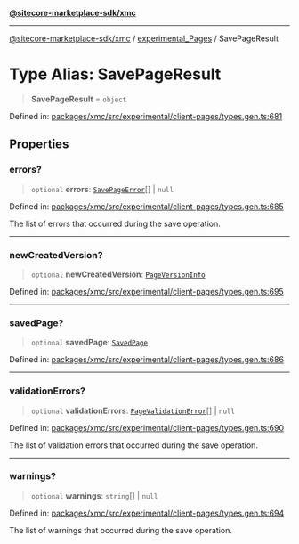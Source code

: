 [**@sitecore-marketplace-sdk/xmc**](../../../../README.md)

***

[@sitecore-marketplace-sdk/xmc](../../../../README.md) / [experimental\_Pages](../README.md) / SavePageResult

# Type Alias: SavePageResult

> **SavePageResult** = `object`

Defined in: [packages/xmc/src/experimental/client-pages/types.gen.ts:681](https://github.com/Sitecore/marketplace-sdk/blob/main/packages/xmc/src/experimental/client-pages/types.gen.ts#L681)

## Properties

### errors?

> `optional` **errors**: [`SavePageError`](SavePageError.md)[] \| `null`

Defined in: [packages/xmc/src/experimental/client-pages/types.gen.ts:685](https://github.com/Sitecore/marketplace-sdk/blob/main/packages/xmc/src/experimental/client-pages/types.gen.ts#L685)

The list of errors that occurred during the save operation.

***

### newCreatedVersion?

> `optional` **newCreatedVersion**: [`PageVersionInfo`](PageVersionInfo.md)

Defined in: [packages/xmc/src/experimental/client-pages/types.gen.ts:695](https://github.com/Sitecore/marketplace-sdk/blob/main/packages/xmc/src/experimental/client-pages/types.gen.ts#L695)

***

### savedPage?

> `optional` **savedPage**: [`SavedPage`](SavedPage.md)

Defined in: [packages/xmc/src/experimental/client-pages/types.gen.ts:686](https://github.com/Sitecore/marketplace-sdk/blob/main/packages/xmc/src/experimental/client-pages/types.gen.ts#L686)

***

### validationErrors?

> `optional` **validationErrors**: [`PageValidationError`](PageValidationError.md)[] \| `null`

Defined in: [packages/xmc/src/experimental/client-pages/types.gen.ts:690](https://github.com/Sitecore/marketplace-sdk/blob/main/packages/xmc/src/experimental/client-pages/types.gen.ts#L690)

The list of validation errors that occurred during the save operation.

***

### warnings?

> `optional` **warnings**: `string`[] \| `null`

Defined in: [packages/xmc/src/experimental/client-pages/types.gen.ts:694](https://github.com/Sitecore/marketplace-sdk/blob/main/packages/xmc/src/experimental/client-pages/types.gen.ts#L694)

The list of warnings that occurred during the save operation.
